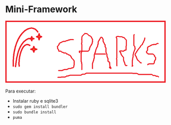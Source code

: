 # Mini-Framework

![Alt text](./sparkbanner.png?raw=true "Title")

Para executar:

- Instalar ruby e sqlite3
- `sudo gem install bundler`
- `sudo bundle install`
- `puma`
